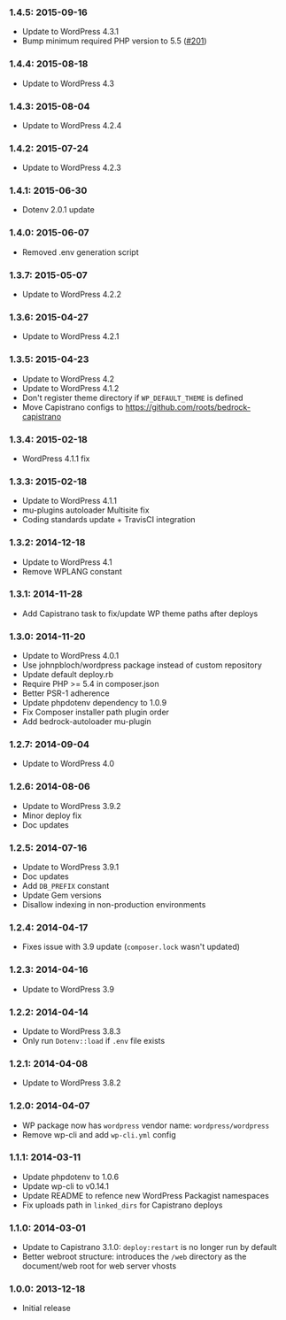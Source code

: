### 1.4.5: 2015-09-16

* Update to WordPress 4.3.1
* Bump minimum required PHP version to 5.5 ([#201](https://github.com/roots/bedrock/pull/201))

### 1.4.4: 2015-08-18

* Update to WordPress 4.3

### 1.4.3: 2015-08-04

* Update to WordPress 4.2.4

### 1.4.2: 2015-07-24

* Update to WordPress 4.2.3

### 1.4.1: 2015-06-30

* Dotenv 2.0.1 update

### 1.4.0: 2015-06-07

* Removed .env generation script

### 1.3.7: 2015-05-07

* Update to WordPress 4.2.2

### 1.3.6: 2015-04-27

* Update to WordPress 4.2.1

### 1.3.5: 2015-04-23

* Update to WordPress 4.2
* Update to WordPress 4.1.2
* Don't register theme directory if `WP_DEFAULT_THEME` is defined
* Move Capistrano configs to https://github.com/roots/bedrock-capistrano

### 1.3.4: 2015-02-18

* WordPress 4.1.1 fix

### 1.3.3: 2015-02-18

* Update to WordPress 4.1.1
* mu-plugins autoloader Multisite fix
* Coding standards update + TravisCI integration

### 1.3.2: 2014-12-18

* Update to WordPress 4.1
* Remove WPLANG constant

### 1.3.1: 2014-11-28

* Add Capistrano task to fix/update WP theme paths after deploys

### 1.3.0: 2014-11-20

* Update to WordPress 4.0.1
* Use johnpbloch/wordpress package instead of custom repository
* Update default deploy.rb
* Require PHP >= 5.4 in composer.json
* Better PSR-1 adherence
* Update phpdotenv dependency to 1.0.9
* Fix Composer installer path plugin order
* Add bedrock-autoloader mu-plugin

### 1.2.7: 2014-09-04

* Update to WordPress 4.0

### 1.2.6: 2014-08-06

* Update to WordPress 3.9.2
* Minor deploy fix
* Doc updates

### 1.2.5: 2014-07-16

* Update to WordPress 3.9.1
* Doc updates
* Add `DB_PREFIX` constant
* Update Gem versions
* Disallow indexing in non-production environments

### 1.2.4: 2014-04-17

* Fixes issue with 3.9 update (`composer.lock` wasn't updated)

### 1.2.3: 2014-04-16

* Update to WordPress 3.9

### 1.2.2: 2014-04-14

* Update to WordPress 3.8.3
* Only run `Dotenv::load` if `.env` file exists

### 1.2.1: 2014-04-08

* Update to WordPress 3.8.2

### 1.2.0: 2014-04-07

* WP package now has `wordpress` vendor name: `wordpress/wordpress`
* Remove wp-cli and add `wp-cli.yml` config

### 1.1.1: 2014-03-11

* Update phpdotenv to 1.0.6
* Update wp-cli to v0.14.1
* Update README to refence new WordPress Packagist namespaces
* Fix uploads path in `linked_dirs` for Capistrano deploys

### 1.1.0: 2014-03-01

* Update to Capistrano 3.1.0: `deploy:restart` is no longer run by default
* Better webroot structure: introduces the `/web` directory as the document/web root for web server vhosts

### 1.0.0: 2013-12-18

* Initial release

